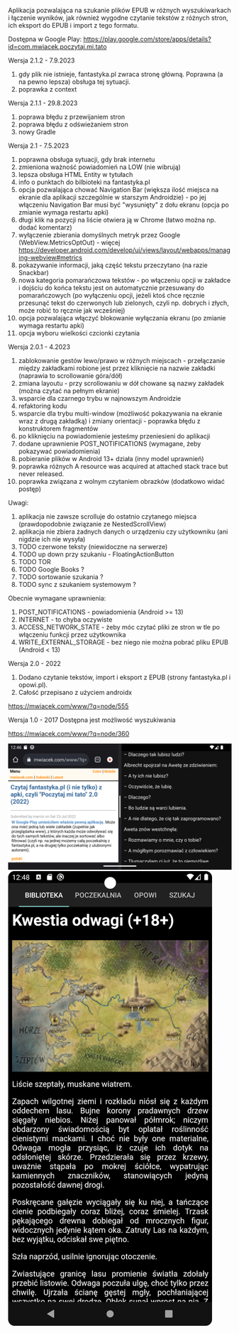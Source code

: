 Aplikacja pozwalająca na szukanie plików EPUB w różnych wyszukiwarkach
i łączenie wyników, jak również wygodne czytanie tekstów z różnych stron,
ich eksport do EPUB i import z tego formatu.

Dostępna w Google Play: https://play.google.com/store/apps/details?id=com.mwiacek.poczytaj.mi.tato

Wersja 2.1.2 - 7.9.2023
1. gdy plik nie istnieje, fantastyka.pl zwraca stronę główną.
   Poprawna (a na pewno lepsza) obsługa tej sytuacji.
2. poprawka z context

Wersja 2.1.1 - 29.8.2023
1. poprawa błędu z przewijaniem stron
2. poprawa błędu z odświeżaniem stron
3. nowy Gradle

Wersja 2.1 - 7.5.2023
1. poprawna obsługa sytuacji, gdy brak internetu
2. zmieniona ważność powiadomień na LOW (nie wibrują)
3. lepsza obsługa HTML Entity w tytułach
4. info o punktach do bilbioteki na fantastyka.pl
5. opcja pozwalająca chować Navigation Bar (większa ilość miejsca
   na ekranie dla aplikacji szczególnie w starszym Androidzie) - po jej
   włączeniu Navigation Bar musi być "wysunięty" z dołu ekranu
   (opcja po zmianie wymaga restartu apki)
6. długi klik na pozycji na liście otwiera ją w Chrome (łatwo można np. dodać
   komentarz)
7. wyłączenie zbierania domyślnych metryk przez Google (WebView.MetricsOptOut) - 
   więcej https://developer.android.com/develop/ui/views/layout/webapps/managing-webview#metrics
8. pokazywanie informacji, jaką część tekstu przeczytano (na razie Snackbar)
9. nowa kategoria pomarańczowa tekstów - po włączeniu opcji w zakładce
   i dojściu do końca tekstu jest on automatycznie przesuwany do pomarańczowych
   (po wyłączeniu opcji, jeżeli ktoś chce ręcznie przesunąć tekst do czerwonych
   lub zielonych, czyli np. dobrych i złych, może robić to ręcznie jak wcześniej)
10. opcja pozwalająca włączyć blokowanie wyłączania ekranu (po zmianie wymaga
    restartu apki)
11. opcja wyboru wielkości czcionki czytania

Wersja 2.0.1 - 4.2023
1. zablokowanie gestów lewo/prawo w różnych miejscach - przełączanie
   między zakładkami robione jest przez kliknięcie na nazwie zakładki
   (naprawia to scrollowanie góra/dół)
2. zmiana layoutu - przy scrollowaniu w dół chowane są nazwy zakładek
   (można czytać na pełnym ekranie)
3. wsparcie dla czarnego trybu w najnowszym Androidzie
4. refaktoring kodu
5. wsparcie dla trybu multi-window (możliwość pokazywania na ekranie
   wraz z drugą zakładką) i zmiany orientacji - poprawka błędu z konstruktorem
   fragmentów
6. po kliknięciu na powiadomienie jesteśmy przeniesieni do aplikacji
7. dodane uprawnienie POST_NOTIFICATIONS (wymagane, żeby pokazywać powiadomienia)
8. pobieranie plików w Android 13+ działa (inny model uprawnień)
9. poprawka różnych A resource was acquired at attached stack trace but never released.
10. poprawka związana z wolnym czytaniem obrazków (dodatkowo widać postęp)

Uwagi:
1. aplikacja nie zawsze scrolluje do ostatnio czytanego miejsca
   (prawdopodobnie związanie ze NestedScrollView)
2. aplikacja nie zbiera żadnych danych o urządzeniu czy użytkowniku
   (ani nigdzie ich nie wysyła)
3. TODO czerwone teksty (niewidoczne na serwerze)
4. TODO up down przy szukaniu - FloatingActionButton
5. TODO TOR
6. TODO Google Books ?
7. TODO sortowanie szukania ?
8. TODO sync z szukaniem systemowym ?

Obecnie wymagane uprawnienia:
1. POST_NOTIFICATIONS - powiadomienia (Android >= 13)
2. INTERNET - to chyba oczywiste
3. ACCESS_NETWORK_STATE - żeby móc czytać pliki ze stron w tle po włączeniu
   funkcji przez użytkownika
4. WRITE_EXTERNAL_STORAGE - bez niego nie można pobrać pliku EPUB
   (Android < 13)

Wersja 2.0 - 2022
1. Dodano czytanie tekstów, import i eksport z EPUB (strony fantastyka.pl i opowi.pl).
2. Całość przepisano z użyciem androidx

https://mwiacek.com/www/?q=node/555

Wersja 1.0 - 2017 
Dostępna jest możliwość wyszukiwania

https://mwiacek.com/www/?q=node/360

![Screen1](Screenshot_20230425_004637.png)
![Screen2](Screenshot_20230425_004903.png)
